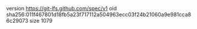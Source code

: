 version https://git-lfs.github.com/spec/v1
oid sha256:011f467801d18fb5a23f717112a504963ecc03f24b21060a9e981cca86c29073
size 1079

